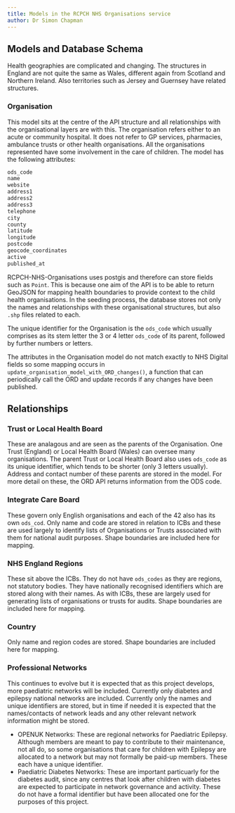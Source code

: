 ```yaml
---
title: Models in the RCPCH NHS Organisations service
author: Dr Simon Chapman
---
```


## Models and Database Schema

Health geographies are complicated and changing. The structures in England are not quite the same as Wales, different again from Scotland and Northern Ireland. Also territories such as Jersey and Guernsey have related structures.

### Organisation

This model sits at the centre of the API structure and all relationships with the organisational layers are with this. The organisation refers either to an acute or community hospital. It does not refer to GP services, pharmacies, ambulance trusts or other health organisations. All the organisations represented have some involvement in the care of children. The model has the following attributes:

```python
ods_code
name
website
address1
address2
address3
telephone
city
county
latitude
longitude
postcode
geocode_coordinates
active
published_at
```

RCPCH-NHS-Organisations uses postgis and therefore can store fields such as `Point`. This is because one aim of the API is to be able to return GeoJSON for mapping health boundaries to provide context to the child health organisations. In the seeding process, the database stores not only the names and relationships with these organisational structures, but also `.shp` files related to each. 

The unique identifier for the Organisation is the `ods_code` which usually comprises as its stem letter the 3 or 4 letter `ods_code` of its parent, followed by further numbers or letters.

The attributes in the Organisation model do not match exactly to NHS Digital fields so some mapping occurs in `update_organisation_model_with_ORD_changes()`, a function that can periodically call the ORD and update records if any changes have been published.

## Relationships

### Trust or Local Health Board

These are analagous and are seen as the parents of the Organisation. One Trust (England) or Local Health Board (Wales) can oversee many organisations. The parent Trust or Local Health Board also uses `ods_code` as its unique identifier, which tends to be shorter (only 3 letters usually). Address and contact number of these parents are stored in the model. For more detail on these, the ORD API returns information from the ODS code.

### Integrate Care Board

These govern only English organisations and each of the 42 also has its own `ods_cod`. Only name and code are stored in relation to ICBs and these are used largely to identify lists of Organisations or Trusts associated with them for national audit purposes. Shape boundaries are included here for mapping.

### NHS England Regions

These sit above the ICBs. They do not have `ods_codes` as they are regions, not statutory bodies. They have nationally recognised identifiers which are stored along with their names. As with ICBs, these are largely used for generating lists of organisations or trusts for audits. Shape boundaries are included here for mapping.

### Country

Only name and region codes are stored.  Shape boundaries are included here for mapping.

### Professional Networks

This continues to evolve but it is expected that as this project develops, more paediatric networks will be included. Currently only diabetes and epilepsy national networks are included. Currently only the names and unique identifiers are stored, but in time if needed it is expected that the names/contacts of network leads and any other relevant network information might be stored.

- OPENUK Networks: These are regional networks for Paediatric Epilepsy. Although members are meant to pay to contribute to their maintenance, not all do, so some organisations that care for children with Epilepsy are allocated to a network but may not formally be paid-up members. These each have a unique identifier.
- Paediatric Diabetes Networks: These are important particuarly for the diabetes audit, since any centres that look after children with diabetes are expected to participate in network governance and activity. These do not have a formal identifier but have been allocated one for the purposes of this project.
  